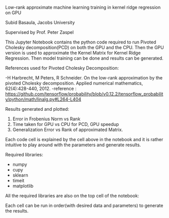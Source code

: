 

Low-rank approximate machine learning training in kernel ridge regression on GPU

Subid Basaula, Jacobs University

Supervised by Prof. Peter Zaspel


This Jupyter Notebook contains the python code required to run Pivoted Cholesky decomposition(PCD) on both the GPU and the CPU.
Then the GPU version is used to approximate the Kernel Matrix for Kernel Ridge Regression.
Then model training can be done and results can be generated.

References used for Pivoted Cholesky Decomposition:

-H Harbrecht, M Peters, R Schneider. On the low-rank approximation by the pivoted Cholesky decomposition. Applied numerical mathematics, 62(4):428-440, 2012.
-reference : https://github.com/tensorflow/probability/blob/v0.12.2/tensorflow_probability/python/math/linalg.py#L264-L404

Results generated and plotted:

1. Error in Frobenius Norm vs Rank
2. Time taken for GPU vs CPU for PCD, GPU speedup
3. Generalization Error vs Rank of approximated Matrix.

Each code cell is explained by the cell above in the notebook and it is rather intuitive to play around with the parameters and generate results.

Required libraries:

- numpy 
- cupy 
- sklearn
- timeit 
- matplotlib 

All the required libraries are also on the top cell of the notebook:

Each cell can be run in order(with desired data and parameters) to generate the results.










